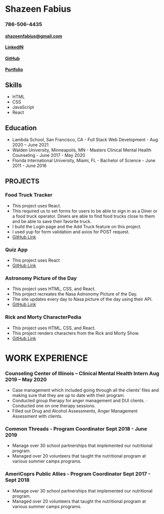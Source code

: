 # Shazeen Fabius
### 786-506-4435
#### shazeenfabius@gmail.com
#### [LinkedIN](https://www.linkedin.com/in/shazeen-fabius-52635b135/)
#### [GitHub](https://github.com/Shazeen15)
#### [Portfolio](https://sfportfolio.shazeen15.vercel.app/)

## Skills
* HTML
* CSS
* JavaScript
* React

## Education
* Lambda School, San Francisco, CA - Full Stack Web Development - Aug 2020 – June 2021
* Walden University, Minneapolis, MN - Masters Clinical Mental Health Counseling - June 2017 - May 2020
* Florida International University, Miami, FL - Bachelor of Science - June 2011 - June 2016

## PROJECTS
### Food Truck Tracker
* This project uses React.
* This required us to set forms for users to be able to sign in as a
Diner or a food truck operator. Diners are able to find food trucks
close to them and be able to save their favorite truck.
* I build the Login page and the Add Truck feature on this project.
* I used yup for form validation and axios for POST request.
* [GitHub Link](https://github.com/Food-Truck-Tracker-TT7/frontend)
### Quiz App
* This project uses React
* [GitHub Link](https://github.com/Shazeen15/tandem-trivia-app)
### Astronomy Picture of the Day
* This project uses HTML, CSS, and React.
* This project recreates the Nasa Astronomy Picture of the Day.
* The site updates every day to Nasa picture of the day using their
API.
* [GitHub Link](https://github.com/Shazeen15/nasa-apod)
### Rick and Morty CharacterPedia
* This project uses HTML, CSS, and React.
* This project renders characters from the Rick and Morty Show.
* [GitHub Link](https://github.com/Shazeen15/rickandmorty)

# WORK EXPERIENCE
### Counseling Center of Illinois – Clinical Mental Health Intern Aug 2019 – May 2020
* Case management which included going through all the clients’ files and making sure that they are up to date with their program.
* Conducted group therapy for anger management and DUI clients. ∙ Conducted one on one therapy sessions.
* Filled out Drug and Alcohol Assessments, Anger Management
Assessment with clients.
### Common Threads - Program Coordinator Sept 2018 - June 2019
* Manage over 30 school partnerships that implemented our nutritional program.
* Managed over 20 volunteers that taught the nutritional program at various summer camps programs.
### AmeriCoprs Public Allies - Program Coordinator Sept 2017 - Sept 2018
* Manage over 30 school partnerships that implemented our nutritional program.
* Managed over 20 volunteers that taught the nutritional program at various summer camps programs.
